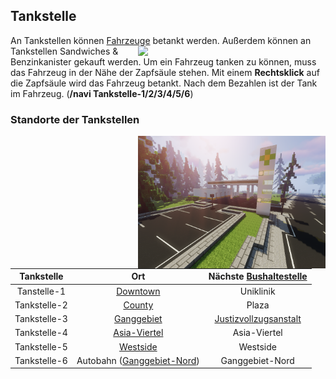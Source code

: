 ## Tankstelle

An Tankstellen können [Fahrzeuge](../../pages/fahrzeuge/allgemein.md) betankt werden. <img align="right" width="300" eight="200" src="../../../assets/image/biz/tankstelle/Tankstelle-Kaufmenü.png"> Außerdem können an Tankstellen Sandwiches & Benzinkanister gekauft werden.
Um ein Fahrzeug tanken zu können, muss das Fahrzeug in der Nähe der Zapfsäule stehen. Mit einem **Rechtsklick** auf die Zapfsäule wird das Fahrzeug betankt.
Nach dem Bezahlen ist der Tank im Fahrzeug. (**/navi Tankstelle-1/2/3/4/5/6**)

### Standorte der Tankstellen 


<img align="right" width="300" eight="150" src="../../../assets/image/biz/tankstelle/Tankstelle-1.png" alt="Tankstelle-1" title="Tankstelle-1">


| Tankstelle | Ort | Nächste [Bushaltestelle](../../pages/öpnv/bus.md) |
|:-:|:-:|:-:|
| Tanstelle-1 | [Downtown](../../pages/gebiete/downtown.md) | Uniklinik |
| Tankstelle-2 | [County](../../pages/gebiete/county,md) | Plaza |
| Tankstelle-3 | [Ganggebiet](../../pages/gebiete/ganggebiet.md) | [Justizvollzugsanstalt](../../pages/gebäude/jva.md) |
| Tankstelle-4 | [Asia-Viertel](../../pages/gebiete/asiaviertel.md) | Asia-Viertel |
| Tankstelle-5 | [Westside](../../pages/gebiete/westside.md) | Westside |
| Tankstelle-6 | Autobahn ([Ganggebiet-Nord](../../pages/gebiete/ganggebiet.md)) | Ganggebiet-Nord | 
